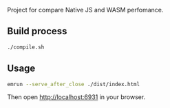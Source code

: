 Project for compare Native JS and WASM perfomance.

## Build process

```bash
./compile.sh
```

## Usage

```bash
emrun --serve_after_close ./dist/index.html 
```

Then open [http://localhost:6931](http://localhost:6931) in your browser.
